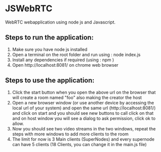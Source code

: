 # JSWebRTC
WebRTC webapplication using node js and Javascript.

## Steps to run the application:
1. Make sure you have node js installed
2. Open a terminal on the root folder and run using : node index.js
3. Install any dependencies if required (using : npm <dependency-name>)
4. Open http://localhost:8081/ on chrome web browser


## Steps to use the application:
1. Click the start button when you open the above url on the browser that will create a room named "foo"
   also making the creator the host
2. Open a new browser window (or use another device by accessing the local url of your system) 
   and open the same url (http://localhost:8081/) and click on start and you should see new buttons to call
   click on that and on host window you will see a dialog to ask permission, click ok to allow.
3. Now you should see two video streams in the two windows, repeat the steps with more windows to add more clients to the room
4. The limit for now is 3 Main clients (SuperNodes) and every supernode can have 5 clients (18 Clients, you can change it in the main.js file)
